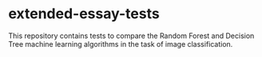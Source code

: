 # extended-essay-tests
This repository contains tests to compare the Random Forest and Decision Tree machine learning algorithms in the task of image classification.
